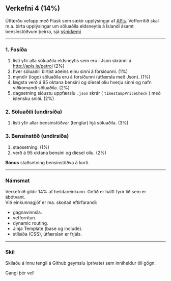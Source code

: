 
## Verkefni 4  (14%)

Útfærðu vefapp með Flask sem sækir upplýsingar af [APis](http://apis.is/petrol). Vefforritið skal m.a. birta upplýsingar um söluaðila eldsneytis á Íslandi ásamt bensínstöðvum þeirra, sjá [sýnidæmi](http://tolvubraut.is/iframes/vef2vf-midverk.html)

---

### 1. Fosíða 
1. listi yfir alla söluaðila eldsneytis sem eru í Json skránni á http://apis.is/petrol (2%)
1. hver söluaðili birtist aðeins einu sinni á forsíðunni. (1%)
1. myndir (logo) söluaðila eru á forsíðunni (útfærsla með Json). (1%)
1. lægsta verð á 95 oktana bensíni og díesel olíu hverju sinni og nafn viðkomandi söluaðila. (2%)
1. dagsetning síðustu uppfærslu `.json` skrár ( `timestampPriceCheck` ) með íslensku sniði. (2%)

### 2. Söluaðili (undirsíða)
1. listi yfir allar bensínstöðvar (tenglar) hjá söluaðila. (3%)

### 3. Bensínstöð (undirsíða)
1. staðsetning. (1%)
1. verð á 95 oktana bensíni og díesel olíu. (2%)


**Bónus** staðsetning bensínstöðva á korti.

---

### Námsmat 
Verkefnið gildir 14% af heildareinkunn. Gefið er hálft fyrir lið sem er ábótvant. <br>
Við einkunnagjöf er ma. skoðað eftirfarandi:

- gagnavinnsla.
- vefforritun.
- dynamic routing.
- Jinja Template (base og include).
- stílsíða (CSS), útfærslan er frjáls.

---

### Skil
Skilaðu á Innu tengil á Github geymslu (private) sem inniheldur öll gögn.

Gangi þér vel!
